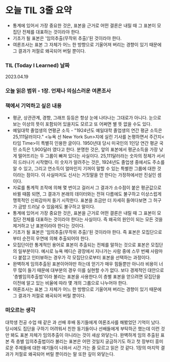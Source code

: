 # 오늘 TIL 3줄 요약

- 통계에 있어서 가장 중요한 것은, 표본을 근거로 어떤 결론은 내릴 때 그 표본이 모집단 전체를 대표하는 것이라야 한다.
- 기초가 될 표본은 '임의추출(무작위 추출)'된 것이라야 한다.
- 여론조사는 표본 그 자체가 어느 한 방향으로 기울어져 버리는 경향이 있기 때문에 그 결과가 저절로 왜곡되어 버릴 뿐이다.

### TIL (Today I Learned) 날짜

2023.04.19

### 오늘 읽은 범위 - 1장. 언제나 의심스러운 여론조사

### 책에서 기억하고 싶은 내용

- 평균, 상관관계, 경향, 그래프 등등은 항상 눈에 나타나는 그대로가 아니다. 눈으로 보는 이상의 뜻이 포함되어 있을지도 모르고 또 어쩌면 별 뜻 없을 수도 있다.
- 예일대학 졸업생의 연평균 소득 - "1924년도 예일대학 졸업생의 연간 평균 소득은 25,111달러이다." <뉴욕 선 New York Sun>지에 실린 기사를 논평하면서 주간지<타임 Time>이 특별히 인용한 글이다. 1950년대 당시 미국인의 1인당 연간 평균 국민 소득은 1,900달러 였다고 한다. 분명한 것은, 앞의 표본에서 평균소득을 가장 낮게 떨어뜨리는 두 그룹이 빠져 있다는 사실이다. 25,111달러라는 숫자의 정체가 서서히 드러나기 시작했다. 이 숫자가 알려주는 것은, 1924년도 졸업생 중에서도 주소를 알 수 있고, 그리고 연소득이 얼마인지 기꺼이 말할 수 있는 특별한 그룹에 대한 것이라는 점이다. 이 사실마저도 신사는 거짓말을 안 한다는 가정하에서만 진실인 셈이다.
- 자료를 통계적 조작에 의해 몇 번이고 걸러서 그 결과가 소수점이 붙은 평균값으로 바뀔 때쯤 되면, 그 결과가 본래의 데이터와는 전혀 다름에도 불구하고 이상스럽게 맹목적인 신뢰감마저 들기 시작한다. 표본을 조금만 더 자세히 들여다보면 그 허구가 금방 드러날 수 있음에도 불구하고 말이다.
- 통계에 있어서 가장 중요한 것은, 표본을 근거로 어떤 결론은 내릴 때 그 표본이 모집단 전체를 대표하는 것이라야 한다는 사실이다. 즉 왜곡의 원인이 되는 모든 것을 제거하고 난 표본이라야 한다는 것이다.
- 기초가 될 표본은 '임의추출(무작위 추출)'된 것이라야 한다. 즉 표본은 모집단으로 부터 순전히 우연에 의해 추출되어야 한다.
- 모집단이란 통계적인 용어로 표본이 추출되는 전체를 말하는 것으로 표본은 모집단의 일부분이다. 예시로 뉴욕 메디슨 광장에서 지나가는 사람 중에 스무 번째 사람마다 붙잡고 인터뷰하는 경우가 각 모집단으로부터 표본을 선택하는 과정이다.
- 완벽하게 임의추출된 표본이어야만 하는데 얻기가 매우 힘들뿐만 아니라 비용이 너무 많이 들기 때문에 대부분의 경우 이를 실현할 수가 없다. 보다 경제적인 대안으로 '층별임의추출법'이라 불리는 표본을 사용한다.이 층별 표본을 얻으려면 모집단을 이전에 알고 있는 비율에 따라 몇 개의 그룹으로 나누어야 한다.
- 여론조사는 표본 그 자체가 어느 한 방향으로 기울어져 버리는 경향이 있기 때문에 그 결과가 저절로 왜곡되어 버릴 뿐이다.

### 떠오르는 생각

대학생 전공 수업 때 같은 과 선배 후배 동기들에게 여론조사를 해봤었던 기억이 났다. 당시에도 집단을 구하기 어려워서 친한 동기들이나 선배들에게 부탁하곤 했는데 이런 것만 봐도 표본 자체가 임의추출이 아니라는 것이 새삼 와닿는다. 완벽하게 임의 추출된 표본 즉 층별 임의추출법이라 불리는 표본은 어떤 것일지 궁금하기도 하고 첫 장부터 흥미로운 주제들에 대한 얘기들이 나와서 시간 가는 줄 모르고 읽은 것 같다. 1장의 마지막 결과가 저절로 왜곡되어 버릴 뿐이라는 말 또한 깊이 와닿는다.
